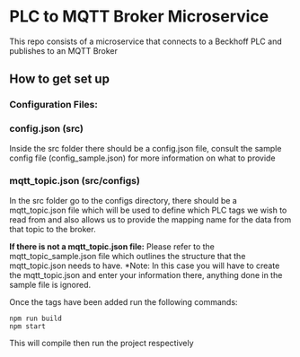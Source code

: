 # PLC to MQTT Broker Microservice
This repo consists of a microservice that connects to a Beckhoff PLC and publishes to an MQTT Broker

## How to get set up
### Configuration Files:

### config.json (src)
Inside the src folder there should be a config.json file, consult the sample config file (config_sample.json) for more information on what to provide
### mqtt_topic.json (src/configs)
In the src folder go to the configs directory, there should be a mqtt_topic.json file which will be used to define which PLC tags we wish to read from and also allows us to provide the mapping name for the data from that topic to the broker. 

**If there is not a mqtt_topic.json file:** Please refer to the mqtt_topic_sample.json file which outlines the structure that the mqtt_topic.json needs to have.
*Note: In this case you will have to create the mqtt_topic.json and enter your information there, anything done in the sample file is ignored.

Once the tags have been added run the following commands:
```script
npm run build
npm start
```
This will compile then run the project respectively

